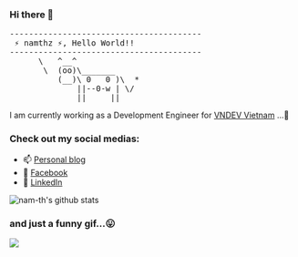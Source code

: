 ### Hi there 👋
<pre>
----------------------------------------
<span> ⚡ namthz ⚡, Hello World!!</span>
----------------------------------------
      \   ^__^
       \  (oo)\_______
          (__)\ 0   0 )\  *
              ||--0-w | \/
              ||     ||
</pre>

I am currently working as a Development Engineer for [VNDEV Vietnam](https://vn-dev.com) ...👋

### Check out my social medias:

- 📫 [Personal blog](https://tayto.club)
- 💬 [Facebook](https://www.facebook.com/namthz)
- 🔗 [LinkedIn](https://www.linkedin.com/in/namthz/)

![nam-th's github stats](https://github-readme-stats.vercel.app/api?username=namthz&show_icons=true)

### and just a funny gif...😛
![](https://64.media.tumblr.com/48db8e83faeaf03bf3205e91e1e2bd76/tumblr_n28m9jqpLz1qcbrp0o1_500.gifv)
